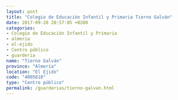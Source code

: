 ```yaml
---
layout: post
title: "Colegio de Educación Infantil y Primaria Tierno Galván"
date: 2017-09-20 20:57:05 +0200
categories:
- Colegio de Educación Infantil y Primaria
- almeria
- el-ejido
- Centro público
- guarderia
name: "Tierno Galván"
province: "Almería"
location: "El Ejido"
code: "4005818"
type: "Centro público"
permalink: /guarderias/tierno-galvan.html
---
```

